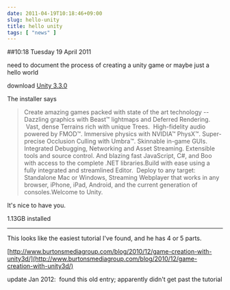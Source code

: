 ```yaml
---
date: 2011-04-19T10:18:46+09:00
slug: hello-unity
title: hello unity
tags: [ "news" ]
---
```


##10:18 Tuesday 19 April 2011

need to document the process of creating a unity game or maybe just a hello world

download [Unity 3.3.0](http://unity3d.com/unity/download/)

The installer says


> Create amazing games packed with state of the art technology -- Dazzling graphics with Beast™ lightmaps and Deferred Rendering.  Vast, dense Terrains rich with unique Trees.  High-fidelity audio powered by FMOD™. Immersive physics with NVIDIA™ PhysX™. Super-precise Occlusion Culling with Umbra™. Skinnable in-game GUIs. Integrated Debugging, Networking and Asset Streaming. Extensible tools and source control. And blazing fast JavaScript, C#, and Boo with access to the complete .NET libraries.Build with ease using a fully integrated and streamlined Editor.  Deploy to any target: Standalone Mac or Windows, Streaming Webplayer that works in any browser, iPhone, iPad, Android, and the current generation of consoles.Welcome to Unity.

It's nice to have you.


1.13GB installed





* * *



This looks like the easiest tutorial I've found, and he has 4 or 5 parts.

[http://www.burtonsmediagroup.com/blog/2010/12/game-creation-with-unity3d/](http://www.burtonsmediagroup.com/blog/2010/12/game-creation-with-unity3d/)

update Jan 2012:  found this old entry; apparently didn't get past the tutorial


